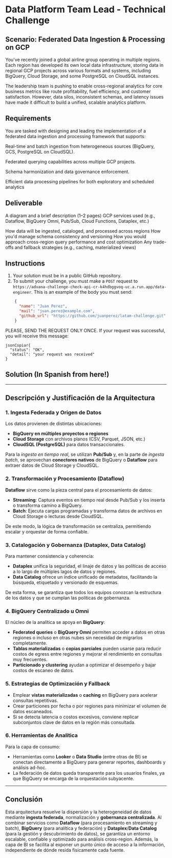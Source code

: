 # Data Platform Team Lead - Technical Challenge

## Scenario: Federated Data Ingestion & Processing on GCP
You've recently joined a global airline group operating in multiple regions. Each region has developed its own local data infrastructure, storing data in regional GCP projects across various formats and systems, including BigQuery, Cloud Storage, and some PostgreSQL on CloudSQL instances.

The leadership team is pushing to enable cross-regional analytics for core business metrics like route profitability, fuel efficiency, and customer satisfaction. However, data silos, inconsistent schemas, and latency issues have made it difficult to build a unified, scalable analytics platform.

## Requirements

You are tasked with designing and leading the implementation of a federated data ingestion and processing framework that supports:

Real-time and batch ingestion from heterogeneous sources (BigQuery, GCS, PostgreSQL on CloudSQL).

Federated querying capabilities across multiple GCP projects.

Schema harmonization and data governance enforcement.

Efficient data processing pipelines for both exploratory and scheduled analytics

## Deliverable

A diagram and a brief description (1–2 pages) GCP services used (e.g., Dataflow, BigQuery Omni, Pub/Sub, Cloud Functions, Dataplex, etc.)

How data will be ingested, cataloged, and processed across regions
How you'd manage schema consistency and versioning
How you would approach cross-region query performance and cost optimization
Any trade-offs and fallback strategies (e.g., caching, materialized views)

## Instructions
1. Your solution must be in a public GitHub repository.
2. To submit your challenge, you must make a `POST` request to `https://advana-challenge-check-api-cr-k4hdbggvoq-uc.a.run.app/data-engineer`. This is an example of the body you must send:
```json
    {
      "name": "Juan Perez",
      "mail": "juan.perez@example.com",
      "github_url": "https://github.com/juanperez/latam-challenge.git"
    }
```

PLEASE, SEND THE REQUEST ONLY ONCE.
If your request was successful, you will receive this message:

```
jsonCopiar{
  "status": "OK",
  "detail": "your request was received"
}
```

## Solution (In Spanish from here!)

---

## Descripción y Justificación de la Arquitectura

### 1. Ingesta Federada y Origen de Datos
Los datos provienen de distintas ubicaciones:

- **BigQuery en múltiples proyectos o regiones**  
- **Cloud Storage** con archivos planos (CSV, Parquet, JSON, etc.)  
- **CloudSQL (PostgreSQL)** para datos transaccionales.  

Para la _ingesta en tiempo real_, se utilizan **Pub/Sub** y, en la parte de _ingesta batch_, se aprovechan **conectores nativos** de BigQuery o **Dataflow** para extraer datos de Cloud Storage y CloudSQL.

### 2. Transformación y Procesamiento (Dataflow)
**Dataflow** sirve como la pieza central para el procesamiento de datos:
- **Streaming**: Captura eventos en tiempo real desde Pub/Sub y los inserta o transforma camino a BigQuery.  
- **Batch**: Ejecuta cargas programadas y transforma datos de archivos en Cloud Storage o lecturas desde CloudSQL.

De este modo, la lógica de transformación se centraliza, permitiendo escalar y orquestar de forma confiable.

### 3. Catalogación y Gobernanza (Dataplex, Data Catalog)
Para mantener consistencia y coherencia:
- **Dataplex** unifica la seguridad, el linaje de datos y las políticas de acceso a lo largo de múltiples lagos de datos y regiones.  
- **Data Catalog** ofrece un índice unificado de metadatos, facilitando la búsqueda, etiquetado y versionado de esquemas.

De esta forma, se garantiza que todos los equipos conozcan la estructura de los datos y que se cumplan las políticas de gobernanza.

### 4. BigQuery Centralizado u Omni
El núcleo de la analítica se apoya en **BigQuery**:

- **Federated queries** o **BigQuery Omni** permiten acceder a datos en otras regiones o incluso en otras nubes sin necesidad de migrarlos completamente.  
- **Tablas materializadas** o **copias parciales** pueden usarse para reducir costos de egress entre regiones y mejorar el rendimiento en consultas muy frecuentes.  
- **Particionado y clustering** ayudan a optimizar el desempeño y bajar costos de escaneo de datos.

### 5. Estrategias de Optimización y Fallback
- Emplear **vistas materializadas** o **caching** en BigQuery para acelerar consultas repetitivas.  
- Crear particiones por fecha o por regiones para minimizar el volumen de datos escaneados.  
- Si se detecta latencia o costos excesivos, conviene replicar subconjuntos clave de datos en la región más consultada.

### 6. Herramientas de Analítica
Para la capa de consumo:
- Herramientas como **Looker** o **Data Studio** (entre otras de BI) se conectan directamente a BigQuery para generar reportes, dashboards y análisis ad-hoc.  
- La federación de datos queda transparente para los usuarios finales, ya que BigQuery se encarga de la orquestación subyacente.

---

## Conclusión

Esta arquitectura resuelve la dispersión y la heterogeneidad de datos mediante **ingesta federada**, normalización y **gobernanza centralizada**. Al combinar servicios como **Dataflow** (para procesamiento en streaming y batch), **BigQuery** (para analítica y federación) y **Dataplex**/**Data Catalog** (para la gestión y descubrimiento de datos), se garantiza un entorno escalable, confiable y optimizado para análisis cross-region. Además, la capa de BI se facilita al exponer un punto único de acceso a la información, independiente de dónde resida físicamente cada fuente.

